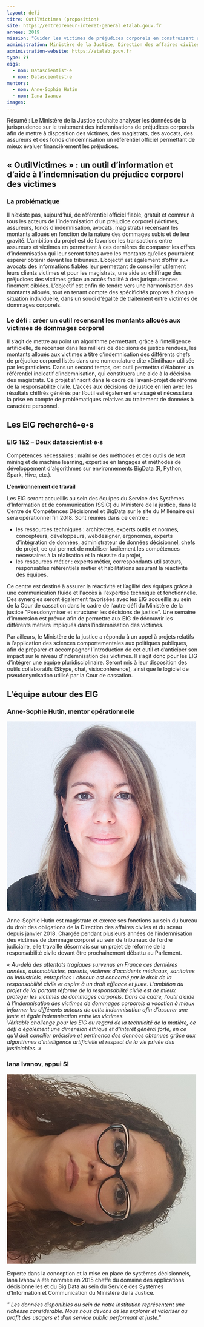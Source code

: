 ```yaml
---
layout: defi
titre: OutilVictimes (proposition)
site: https://entrepreneur-interet-general.etalab.gouv.fr
annees: 2019
mission: "Guider les victimes de préjudices corporels en construisant un référentiel neutre et stable des indemnisations "
administration: Ministère de la Justice, Direction des affaires civiles et du sceau
administration-website: https://etalab.gouv.fr
type: ??
eigs:
  - nom: Datascientist·e
  - nom: Datascientist·e
mentors: 
  - nom: Anne-Sophie Hutin
  - nom: Iana Ivanov
images: 
---
```


Résumé : Le Ministère de la Justice souhaite analyser les données de la
jurisprudence sur le traitement des indemnisations de préjudices
corporels afin de mettre à disposition des victimes, des magistrats,
des avocats, des assureurs et des fonds d’indemnisation un référentiel
officiel permettant de mieux évaluer financièrement les préjudices.

## « OutilVictimes » : un outil d’information et d’aide à l’indemnisation du préjudice corporel des victimes

### La problématique

Il n’existe pas, aujourd’hui, de référentiel officiel fiable, gratuit et commun à tous les acteurs de l’indemnisation d’un préjudice corporel (victimes, assureurs, fonds d’indemnisation, avocats, magistrats) recensant les montants alloués en fonction de la nature des dommages subis et de leur gravité. 
L’ambition du projet est de favoriser les transactions entre assureurs et victimes en permettant à ces dernières de comparer les offres d’indemnisation qui leur seront faites avec les montants qu’elles pourraient espérer obtenir devant les tribunaux. L’objectif est également d’offrir aux avocats des informations fiables leur permettant de conseiller utilement leurs clients victimes et pour les magistrats, une aide au chiffrage des préjudices des victimes grâce un accès facilité à des jurisprudences finement ciblées.
L’objectif est enfin de tendre vers une harmonisation des montants alloués, tout en tenant compte des spécificités propres à chaque situation individuelle, dans un souci d’égalité de traitement entre victimes de dommages corporels.  

### Le défi : créer un outil recensant les montants alloués aux victimes de dommages corporel

Il s’agit de mettre au point un algorithme permettant, grâce à l’intelligence artificielle, de recenser dans les milliers de décisions de justice rendues, les montants alloués aux victimes à titre d’indemnisation des différents chefs de préjudice corporel listés dans une nomenclature dite «Dintilhac» utilisée par les praticiens. Dans un second temps, cet outil permettra d’élaborer un référentiel indicatif d’indemnisation, qui constituera une aide à la décision des magistrats. Ce projet s’inscrit dans le cadre de l’avant-projet de réforme de la responsabilité civile. L’accès aux décisions de justice en lien avec les résultats chiffrés générés par l’outil est également envisagé et nécessitera la prise en compte de problématiques relatives au traitement de données à caractère personnel.

## Les EIG recherché•e•s  

### EIG 1&2 – Deux datascientist·e·s

Compétences nécessaires : maîtrise des méthodes et des outils de text mining et de machine learning, expertise en langages et méthodes de développement d'algorithmes sur environnements BigData (R, Python, Spark, Hive, etc.).

**L'environnement de travail**

Les EIG seront accueillis au sein des équipes du Service des Systèmes d’Information et de communication (SSIC) du Ministère de la justice, dans le Centre de Compétences Décisionnel et BigData sur le site du Millénaire qui sera opérationnel fin 2018. Sont réunies dans ce centre :
- les ressources techniques : architectes, experts outils et normes, concepteurs, développeurs, webdesigner, ergonomes, experts d’intégration de données, administrateur de données décisionnel, chefs de projet, ce qui permet de mobiliser facilement les compétences nécessaires à la réalisation et la réussite du projet,
- les ressources métier : experts métier, correspondants utilisateurs, responsables référentiels métier et habilitations assurant la réactivité des équipes.

Ce centre est destiné à assurer la réactivité et l’agilité des équipes grâce à une communication fluide et l'accès à l'expertise technique et fonctionnelle. Des synergies seront également favorisées avec les EIG accueillis au sein de la Cour de cassation dans le cadre de l’autre défi du Ministère de la justice "Pseudonymiser et structurer les décisions de justice". Une semaine d’immersion est prévue afin de permettre aux EIG de découvrir les différents métiers impliqués dans l’indemnisation des victimes.

Par ailleurs, le Ministère de la justice a répondu à un appel à projets relatifs à l’application des sciences comportementales aux politiques publiques, afin de préparer et accompagner l’introduction de cet outil et d’anticiper son impact sur le niveau d’indemnisation des victimes. Il s’agit donc pour les EIG d’intégrer une équipe pluridisciplinaire. Seront mis à leur disposition des outils collaboratifs (Skype, chat, visioconférence), ainsi que le logiciel de pseudonymisation utilisé par la Cour de cassation.

## L'équipe autour des EIG

### Anne-Sophie Hutin, mentor opérationnelle

![Anne-Sophie Hutin](/img/communaute/anne-sophie-hutin.png)

Anne-Sophie Hutin est magistrate et exerce ses fonctions au sein du bureau du droit des obligations de la Direction des affaires civiles et du sceau depuis janvier 2018. Chargée pendant plusieurs années de l’indemnisation des victimes de dommage corporel au sein de tribunaux de l’ordre judiciaire, elle travaille désormais sur un projet de réforme de la responsabilité civile devant être prochainement débattu au Parlement.

_« Au-delà des attentats tragiques survenus en France ces dernières années, automobilistes, parents, victimes d’accidents médicaux, sanitaires ou industriels, entreprises : chacun est concerné par le droit de la responsabilité civile et aspire à un droit efficace et juste.
L’ambition du projet de loi portant réforme de la responsabilité civile est de mieux protéger les victimes de dommages corporels. Dans ce cadre, l’outil d’aide à l’indemnisation des victimes de dommages corporels a vocation à mieux informer les différents acteurs de cette indemnisation afin d’assurer une juste et égale indemnisation entre les victimes.  
Véritable challenge pour les EIG au regard de la technicité de la matière, ce défi a également une dimension éthique et d’intérêt général forte, en ce qu’il doit concilier précision et pertinence des données obtenues grâce aux algorithmes d’intelligence artificielle et respect de la vie privée des justiciables. »_

### Iana Ivanov, appui SI

![Iana Ivanov](/img/communaute/iana-ivanov.jpg)

Experte dans la conception et la mise en place de systèmes décisionnels, Iana Ivanov a été nommée en 2015 cheffe du domaine des applications décisionnelles et du Big Data au sein du Service des Systèmes d'Information et Communication du Ministère de la Justice.

_" Les données disponibles au sein de notre institution représentent une richesse considérable. Nous nous devons de les explorer et valoriser au profit des usagers et d'un service public performant et juste."_







